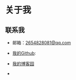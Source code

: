 # 关于我

## 联系我
* 邮箱：2654828081@qq.com
* [我的Github]:
* [我的博客园]

* [我的微信公众号]:暂停运营



[我的Github]:GitHub:https://github.com/SiberiaDante
[我的博客园]:http://www.cnblogs.com/shen-hua/
[我的微信公众号]:https://github.com/SiberiaDante/SiberiaDanteLib/blob/master/sample/src/main/assets/images/qrcode.jpg
